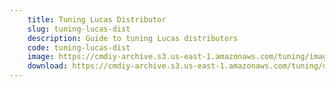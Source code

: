```yaml
---
    title: Tuning Lucas Distributor
    slug: tuning-lucas-dist
    description: Guide to tuning Lucas distributors
    code: tuning-lucas-dist
    image: https://cmdiy-archive.s3.us-east-1.amazonaws.com/tuning/images/tuning_lucas_dist.jpeg
    download: https://cmdiy-archive.s3.us-east-1.amazonaws.com/tuning/documents/tuning_lucas_dist.pdf
---
```

<!-- Content of the page -->

##
